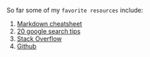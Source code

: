 So far some of my `favorite resources` include:


1. [Markdown cheatsheet](https://github.com/adam-p/markdown-here/wiki/Markdown-Cheatsheet)
2. [20 google search tips](https://www.lifehack.org/articles/technology/20-tips-use-google-search-efficiently.html)
3. [Stack Overflow](https://stackoverflow.com/)
4. [Github](https://guides.github.com/)
